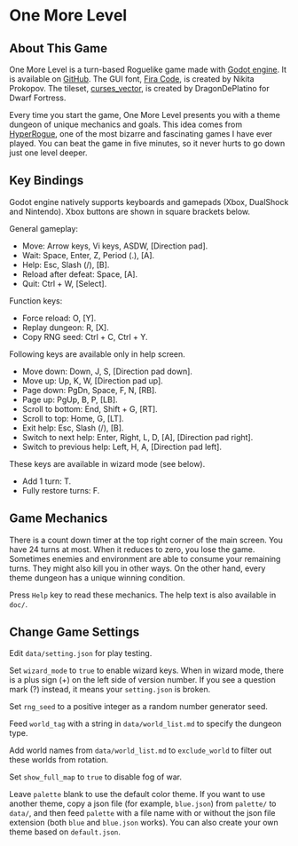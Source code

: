 # One More Level

## About This Game

One More Level is a turn-based Roguelike game made with [Godot engine](https://godotengine.org). It is available on [GitHub](https://github.com/Bozar/OneMoreLevel/releases). The GUI font, [Fira Code](https://github.com/tonsky/FiraCode), is created by Nikita Prokopov. The tileset, [curses_vector](http://www.bay12forums.com/smf/index.php?topic=161328.0), is created by DragonDePlatino for Dwarf Fortress.

Every time you start the game, One More Level presents you with a theme dungeon of unique mechanics and goals. This idea comes from [HyperRogue](https://store.steampowered.com/app/342610/HyperRogue/), one of the most bizarre and fascinating games I have ever played. You can beat the game in five minutes, so it never hurts to go down just one level deeper.

## Key Bindings

Godot engine natively supports keyboards and gamepads (Xbox, DualShock and Nintendo). Xbox buttons are shown in square brackets below.

General gameplay:

* Move: Arrow keys, Vi keys, ASDW, [Direction pad].
* Wait: Space, Enter, Z, Period (.), [A].
* Help: Esc, Slash (/), [B].
* Reload after defeat: Space, [A].
* Quit: Ctrl + W, [Select].

Function keys:

* Force reload: O, [Y].
* Replay dungeon: R, [X].
* Copy RNG seed: Ctrl + C, Ctrl + Y.

Following keys are available only in help screen.

* Move down: Down, J, S, [Direction pad down].
* Move up: Up, K, W, [Direction pad up].
* Page down: PgDn, Space, F, N, [RB].
* Page up: PgUp, B, P, [LB].
* Scroll to bottom: End, Shift + G, [RT].
* Scroll to top: Home, G, [LT].
* Exit help: Esc, Slash (/), [B].
* Switch to next help: Enter, Right, L, D, [A], [Direction pad right].
* Switch to previous help: Left, H, A, [Direction pad left].

These keys are available in wizard mode (see below).

* Add 1 turn: T.
* Fully restore turns: F.

## Game Mechanics

There is a count down timer at the top right corner of the main screen. You have 24 turns at most. When it reduces to zero, you lose the game. Sometimes enemies and environment are able to consume your remaining turns. They might also kill you in other ways. On the other hand, every theme dungeon has a unique winning condition.

Press `Help` key to read these mechanics. The help text is also available in `doc/`.

## Change Game Settings

Edit `data/setting.json` for play testing.

Set `wizard_mode` to `true` to enable wizard keys. When in wizard mode, there is a plus sign (+) on the left side of version number. If you see a question mark (?) instead, it means your `setting.json` is broken.

Set `rng_seed` to a positive integer as a random number generator seed.

Feed `world_tag` with a string in `data/world_list.md` to specify the dungeon type.

Add world names from `data/world_list.md` to `exclude_world` to filter out these worlds from rotation.

Set `show_full_map` to `true` to disable fog of war.

Leave `palette` blank to use the default color theme. If you want to use another theme, copy a json file (for example, `blue.json`) from `palette/` to `data/`, and then feed `palette` with a file name with or without the json file extension (both `blue` and `blue.json` works). You can also create your own theme based on `default.json`.
